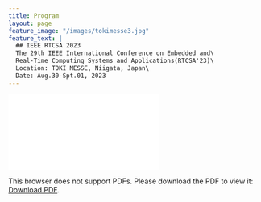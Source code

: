 ```yaml
---
title: Program
layout: page
feature_image: "/images/tokimesse3.jpg"
feature_text: |
  ## IEEE RTCSA 2023
  The 29th IEEE International Conference on Embedded and\
  Real-Time Computing Systems and Applications(RTCSA'23)\
  Location: TOKI MESSE, Niigata, Japan\
  Date: Aug.30-Spt.01, 2023
---
```


<object data="/files/RTCSA2023-advance-program-v10.pdf" type="application/pdf" width="700px"  height="700px">
    <embed src="/files/RTCSA2023-advance-program-v10.pdf">
        <p>This browser does not support PDFs. Please download the PDF to view it: <a href="/files/RTCSA2023-advance-program-v10.pdf">Download PDF</a>.</p>
    </embed>
</object>
